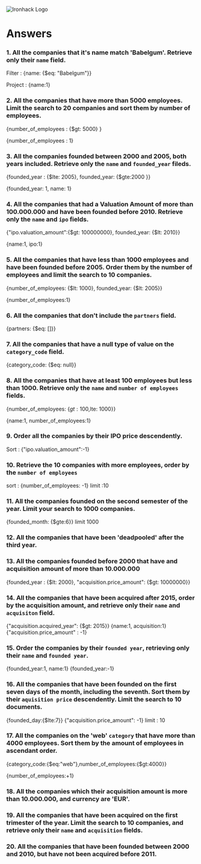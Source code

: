 ![Ironhack Logo](https://i.imgur.com/1QgrNNw.png)

# Answers

### 1. All the companies that it's name match 'Babelgum'. Retrieve only their `name` field.

Filter : {name: {\$eq: "Babelgum"}}

Project : {name:1}

### 2. All the companies that have more than 5000 employees. Limit the search to 20 companies and sort them by **number of employees**.

{number_of_employees : {\$gt: 5000} }

{number_of_employees : 1}

### 3. All the companies founded between 2000 and 2005, both years included. Retrieve only the `name` and `founded_year` fileds.

{founded_year : {$lte: 2005}, founded_year: {$gte:2000 }}

{founded_year: 1, name: 1}

### 4. All the companies that had a Valuation Amount of more than 100.000.000 and have been founded before 2010. Retrieve only the `name` and `ipo` fields.

{"ipo.valuation_amount":{$gt: 100000000}, founded_year: {$lt: 2010}}

{name:1, ipo:1}

### 5. All the companies that have less than 1000 employees and have been founded before 2005. Order them by the number of employees and limit the search to 10 companies.

{number_of_employees: {$lt: 1000}, founded_year: {$lt: 2005}}

{number_of_employees:1}

### 6. All the companies that don't include the `partners` field.

{partners: {\$eq: []}}

### 7. All the companies that have a null type of value on the `category_code` field.

{category_code: {\$eq: null}}

### 8. All the companies that have at least 100 employees but less than 1000. Retrieve only the `name` and `number of employees` fields.

{number_of_employees: {$gt:100 ,$lte: 1000}}

{name:1, number_of_employees:1}

### 9. Order all the companies by their IPO price descendently.

Sort : {"ipo.valuation_amount":-1}

### 10. Retrieve the 10 companies with more employees, order by the `number of employees`

sort : {number_of_employees: -1}
limit :10

### 11. All the companies founded on the second semester of the year. Limit your search to 1000 companies.

{founded_month: {\$gte:6}}
limit 1000

### 12. All the companies that have been 'deadpooled' after the third year.

<!-- Your Code Goes Here -->

### 13. All the companies founded before 2000 that have and acquisition amount of more than 10.000.000

{founded_year : {$lt: 2000}, "acquisition.price_amount": {$gt: 10000000}}

### 14. All the companies that have been acquired after 2015, order by the acquisition amount, and retrieve only their `name` and `acquisiton` field.

{"acquisition.acquired_year": {\$gt: 2015}}
{name:1, acquisition:1}
{"acquisition.price_amount" : -1}

### 15. Order the companies by their `founded year`, retrieving only their `name` and `founded year`.

{founded_year:1, name:1}
{founded_year:-1}

### 16. All the companies that have been founded on the first seven days of the month, including the seventh. Sort them by their `aquisition price` descendently. Limit the search to 10 documents.

{founded_day:{\$lte:7}}
{"acquisition.price_amount": -1}
limit : 10

### 17. All the companies on the 'web' `category` that have more than 4000 employees. Sort them by the amount of employees in ascendant order.

{category_code:{$eq:"web"},number_of_employees:{$gt:4000}}

{number_of_employees:+1}

### 18. All the companies which their acquisition amount is more than 10.000.000, and currency are 'EUR'.

<!-- Your Code Goes Here -->

### 19. All the companies that have been acquired on the first trimester of the year. Limit the search to 10 companies, and retrieve only their `name` and `acquisition` fields.

<!-- Your Code Goes Here -->

### 20. All the companies that have been founded between 2000 and 2010, but have not been acquired before 2011.

<!-- Your Code Goes Here -->
